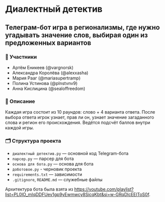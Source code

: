 # Диалектный детектив

## Телеграм-бот игра в регионализмы, где нужно угадывать значение слов, выбирая один из предложенных вариантов

### 👥 Участники
- Артём Еникеев (@vargnorsk)
- Александра Королёва (@alexxasha)
- Мария Рааг (@mariasupertramp)
- Полина Устинова (@plnstvnv9)
- Анна Кислицина (@sealoffreedom)

### 📌 Описание
Каждая игра состоит из 10 раундов: слово + 4 варианта ответа. После выбора ответа игрок узнает, прав ли он, узнает значение загаданного слова и регион его происхождения. Ведётся подсчёт баллов внутри каждой игры.

### 🗂️ Структура проекта
- `диалектный детектив.py` — основной код Telegram-бота
- `парсер.py` — парсер для бота
- `основа для бота.py` — основа для бота
- `доботовое.py` - черновик проекта
- `requirements.txt` — зависимости
- `.gitignore`, `README.md` — служебные файлы

Архитектура бота была взята из https://youtube.com/playlist?list=PL0lO_mIqDDFUev1gp9yEwmwcy8SicqKbt&si=w-GRqDlcEEIToS0f.
